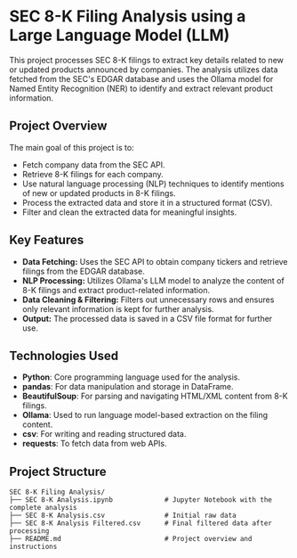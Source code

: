 # SEC 8-K Filing Analysis using a Large Language Model (LLM)

This project processes SEC 8-K filings to extract key details related to new or updated products announced by companies. The analysis utilizes data fetched from the SEC's EDGAR database and uses the Ollama model for Named Entity Recognition (NER) to identify and extract relevant product information.

## Project Overview

The main goal of this project is to:

- Fetch company data from the SEC API.
- Retrieve 8-K filings for each company.
- Use natural language processing (NLP) techniques to identify mentions of new or updated products in 8-K filings.
- Process the extracted data and store it in a structured format (CSV).
- Filter and clean the extracted data for meaningful insights.

## Key Features

- **Data Fetching:** Uses the SEC API to obtain company tickers and retrieve filings from the EDGAR database.
- **NLP Processing:** Utilizes Ollama's LLM model to analyze the content of 8-K filings and extract product-related information.
- **Data Cleaning & Filtering:** Filters out unnecessary rows and ensures only relevant information is kept for further analysis.
- **Output:** The processed data is saved in a CSV file format for further use.

## Technologies Used

- **Python**: Core programming language used for the analysis.
- **pandas**: For data manipulation and storage in DataFrame.
- **BeautifulSoup**: For parsing and navigating HTML/XML content from 8-K filings.
- **Ollama**: Used to run language model-based extraction on the filing content.
- **csv**: For writing and reading structured data.
- **requests**: To fetch data from web APIs.

## Project Structure

```plaintext
SEC 8-K Filing Analysis/
├── SEC 8-K Analysis.ipynb             # Jupyter Notebook with the complete analysis
├── SEC 8-K Analysis.csv               # Initial raw data
├── SEC 8-K Analysis Filtered.csv      # Final filtered data after processing
├── README.md                          # Project overview and instructions

